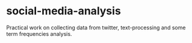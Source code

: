 # social-media-analysis
Practical work on collecting data from twitter, text-processing and some term frequencies analysis.
